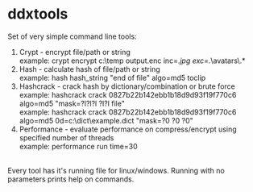 # ddxtools
Set of very simple command line tools:<br/>
1. Crypt - encrypt file/path or string<br/>
      example:  crypt encrypt c:\temp output.enc inc=.*jpg exc=.*\\avatars\\.*<br/>
2. Hash - calculate hash of file/path or string<br/>
   example: hash hash_string "end of file" algo=md5 toclip<br/>
3. Hashcrack - crack hash by dictionary/combination or brute force<br/>
   example: hashcrack crack 0827b22b142ebb1b18d9d93f19f770c6 algo=md5 "mask=?l?l?l ?l?l file"<br/>
   example: hashcrack crack 0827b22b142ebb1b18d9d93f19f770c6 algo=md5 0d=c:\dict\example.dict "mask=?0 ?0 ?0"<br/>
4. Performance - evaluate performance on compress/encrypt using specified number of threads<br/>
   example: performance run time=30<br/>
<br/>
Every tool has it's running file for linux/windows. Running with no parameters prints help on commands.<br/>
